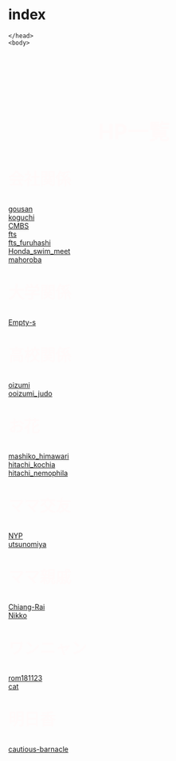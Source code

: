 # index
 	
<html lang="ja">
 <head>
  <meta charset="utf-8" />
	 
<style type="text/css">

  p {
color: #fffafa;
font-size: 1.5em;
 }
<!--
 .red {color:#ff0000;}
 .grey {color:#999999;}
 .snow {color:#fffafa;}
 .yellow {color:#ff0000; background:#ffff00;}
 .blue {color:#0000ff;}
 .white {color:#ffffff; blinking;}
 .waku {border:2px dotted #99cc66;
　　　　　　line-height: 200%;
　　　　　　padding: 10px;}
 -->
	
.date:before{content:"20181115";}
	
	
 #preview{
	position: relative;
	border: 3px solid #333;
	background: #444;
	padding: 5px;
	display: none;
	color: #FFF;
	text-align: center;
}

main {
background-color: rgba(255, 255, 255, 0.3);
}

section {
background-color: rgba(0, 225, 0, 0.5);
}

</style>
    </head>
    <body>
	
<br><br><br>
<CENTER><h1><p>HP一覧</P></h1></CENTER>
<h2><p>会社関係</P></h2>
    <a href="https://torokoid.github.io/gousan/" target="_blank">gousan</a><br>
    <a href="https://torokoid.github.io/koguchi/" target="_blank">koguchi</a><br>
    <a href="https://torokoid.github.io/CMBS/" target="_blank">CMBS</a><br>
    <a href="https://torokoid.github.io/fts/" target="_blank">fts</a><br>
    <a href="https://torokoid.github.io/fts_furuhashi/" target="_blank">fts_furuhashi</a><br>
    <a href="https://torokoid.github.io/Honda_swim_meet/" target="_blank">Honda_swim_meet</a><br>
    <a href="https://torokoid.github.io/mahoroba/" target="_blank">mahoroba</a><br>  
<h2><p>大学関係</P></h2>
    <a href="https://torokoid.github.io/Empty-s/" target="_blank">Empty-s</a><br>
<h2><p>高校関係</P></h2>
    <a href="https://torokoid.github.io/oizumi/" target="_blank">oizumi</a><br>
    <a href="https://torokoid.github.io/ooizumi_judo/" target="_blank">ooizumi_judo</a><br>
<h2><p>お花</P></h2>
    <a href="https://torokoid.github.io/mashiko_himawari/" target="_blank">mashiko_himawari</a><br>
    <a href="https://torokoid.github.io/hitachi_kochia/" target="_blank">hitachi_kochia</a><br>
    <a href="https://torokoid.github.io/hitachi_nemophila/" target="_blank">hitachi_nemophila</a><br>
<h2><p>ママ交友</P></h2>
    <a href="https://torokoid.github.io/NYP/" target="_blank">NYP</a><br>
    <a href="https://torokoid.github.io/utsunomiya/" target="_blank">utsunomiya</a><br>
<h2><p>ママ親戚</P></h2>
    <a href="https://torokoid.github.io/Chiang-Rai/" target="_blank">Chiang-Rai</a><br>
    <a href="https://torokoid.github.io/Nikko/" target="_blank">Nikko</a><br>
<h2><p>ワンニャン</P></h2>
    <a href="https://torokoid.github.io/rom181123/" target="_blank">rom181123</a><br>
    <a href="https://torokoid.github.io/cat/" target="_blank">cat</a><br>
<h2><p>明日香</P></h2>
    <a href="https://torokoid.github.io/cautious-barnacle/" target="_blank">cautious-barnacle</a><br>
    
    
    
  </body>
</html>
